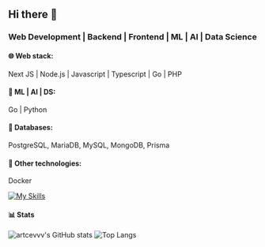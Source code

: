 ## Hi there 👋

### Web Development | Backend | Frontend | ML | AI | Data Science

#### 🌐 Web stack:
Next JS | Node.js | Javascript | Typescript | Go | PHP

#### 🤖 ML | AI | DS:
Go | Python

#### 📂 Databases:
PostgreSQL, MariaDB, MySQL, MongoDB, Prisma

#### 🐳 Other technologies:
Docker

[![My Skills](https://skillicons.dev/icons?i=js,ts,html,css,php,postgresql,mysql,mongodb,go)](https://skillicons.dev)

#### 📊 Stats
![artcevvv's GitHub stats](https://github-readme-stats.vercel.app/api?username=artcevvv&show_icons=true&theme=radical)
![Top Langs](https://github-readme-stats.vercel.app/api/top-langs/?username=artcevvv&hide_progress=true)
